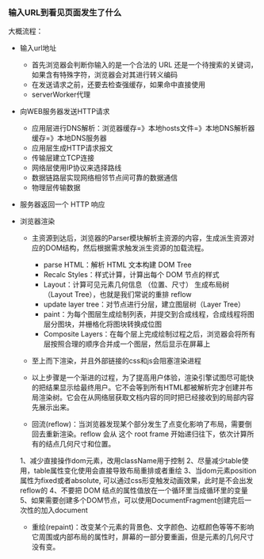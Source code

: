 ### 输入URL到看见页面发生了什么

大概流程：
* 输入url地址
  * 首先浏览器会判断你输入的是一个合法的 URL 还是一个待搜索的关键词，如果含有特殊字符，浏览器会对其进行转义编码
  * 在发送请求之前，还要去检查强缓存，如果命中直接使用
  * serverWorker代理

* 向WEB服务器发送HTTP请求
  * 应用层进行DNS解析：浏览器缓存=》本地hosts文件=》本地DNS解析器缓存=》本地DNS服务器
  * 应用层生成HTTP请求报文
  * 传输层建立TCP连接
  * 网络层使用IP协议来选择路线
  * 数据链路层实现网络相邻节点间可靠的数据通信
  * 物理层传输数据

* 服务器返回一个 HTTP 响应

* 浏览器渲染
  * 主资源到达后，浏览器的Parser模块解析主资源的内容，生成派生资源对应的DOM结构，然后根据需求触发派生资源的加载流程。
    * parse HTML：解析 HTML 文本构建 DOM Tree
    * Recalc Styles：样式计算，计算出每个 DOM 节点的样式
    * Layout：计算可见元素几何信息 （位置、尺寸） 生成布局树（Layout Tree），也就是我们常说的重排 reflow
    * update layer tree：对节点进行分层，建立图层树（Layer Tree）
    * paint：为每个图层生成绘制列表，并提交到合成线程，合成线程将图层分图块，并栅格化将图块转换成位图
    * Composite Layers：在每个层上完成绘制过程之后，浏览器会将所有层按照合理的顺序合并成一个图层，然后显示在屏幕上

  * 至上而下渲染，并且外部链接的css和js会阻塞渲染进程

  * 以上步骤是一个渐进的过程，为了提高用户体验，渲染引擎试图尽可能快的把结果显示给最终用户。它不会等到所有HTML都被解析完才创建并布局渲染树。它会在从网络层获取文档内容的同时把已经接收到的局部内容先展示出来。

  * 回流(reflow)：当浏览器发现某个部分发生了点变化影响了布局，需要倒回去重新渲染。reflow 会从 这个 root frame 开始递归往下，依次计算所有的结点几何尺寸和位置。

  1、减少直接操作dom元素，改用className用于控制
  2、尽量减少table使用，table属性变化使用会直接导致布局重排或者重绘
  3、当dom元素position属性为fixed或者absolute, 可以通过css形变触发动画效果，此时是不会出发reflow的
  4、不要把 DOM 结点的属性值放在一个循环里当成循环里的变量
  5、如果需要创建多个DOM节点，可以使用DocumentFragment创建完后一次性的加入document



  * 重绘(repaint)：改变某个元素的背景色、文字颜色、边框颜色等等不影响它周围或内部布局的属性时，屏幕的一部分要重画，但是元素的几何尺寸没有变。



